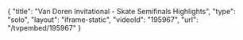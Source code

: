 {
    "title": "Van Doren Invitational - Skate Semifinals Highlights",
    "type": "solo",
    "layout": "iframe-static",
    "videoId": "195967",
    "url": "\/tvpembed\/195967"
}